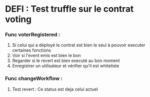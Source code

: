 # DEFI : Test truffle sur le contrat voting

### Func voterRegistered :

1. Si celui qui a déployé le contrat est bien le seul à pouvoir executer certaines fonctions
2. Voir si l'event emis est bien le bon 
3. Regarder si le revert est bien executé au bon moment 
4. Enregistrer un utilisateur et vérifier qu'il est whiteliste

### Func changeWorkflow :

1. Test revert : Ce status est deja celui actuel 